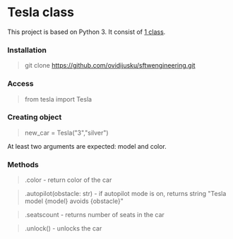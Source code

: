 # Tesla class

This project is based on Python 3. It consist of [1 class](https://github.com/ovidijusku/sftwengineering/blob/main/Tesla/tesla.py#L1).

### Installation

> git clone https://github.com/ovidijusku/sftwengineering.git

### Access

> from tesla import Tesla

### Creating object

> new_car = Tesla("3","silver")

At least two arguments are expected: model and color.

### Methods

> .color - return color of the car

> .autopilot(obstacle: str) - if autopilot mode is on, returns string "Tesla model {model} avoids {obstacle}"

> .seatscount - returns number of seats in the car

> .unlock() - unlocks the car
